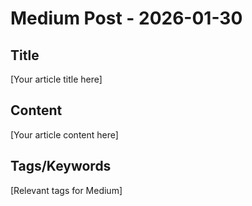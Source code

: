 # Medium Post - 2026-01-30

## Title
[Your article title here]

## Content
[Your article content here]

## Tags/Keywords
[Relevant tags for Medium]
